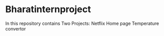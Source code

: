 # Bharatinternproject
In this repository contains Two Projects:
Netflix Home page
Temperature convertor 
